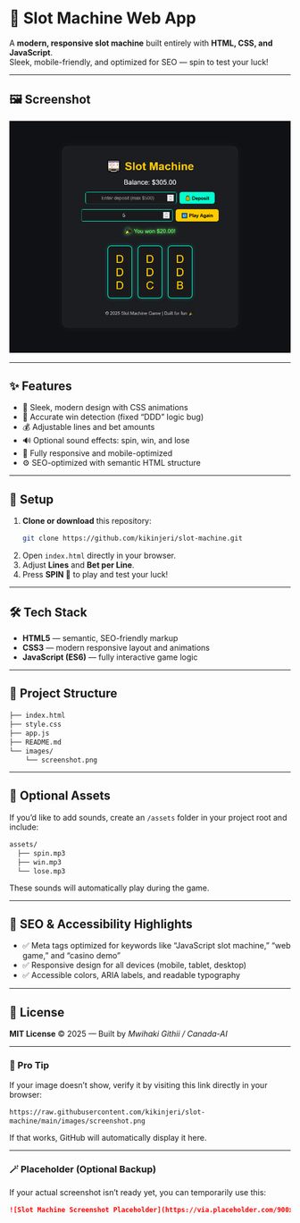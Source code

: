 
# 🎰 Slot Machine Web App

A **modern, responsive slot machine** built entirely with **HTML, CSS, and JavaScript**.  
Sleek, mobile-friendly, and optimized for SEO — spin to test your luck!

---

## 🖼️ Screenshot

![Slot Machine Screenshot](/images/screenshot.png)


---

## ✨ Features

- 🎨 Sleek, modern design with CSS animations  
- 🧠 Accurate win detection (fixed “DDD” logic bug)  
- 💰 Adjustable lines and bet amounts  
- 🔊 Optional sound effects: spin, win, and lose  
- 📱 Fully responsive and mobile-optimized  
- ⚙️ SEO-optimized with semantic HTML structure  

---

## 🚀 Setup

1. **Clone or download** this repository:  
   ```bash
   git clone https://github.com/kikinjeri/slot-machine.git
   ```
2. Open `index.html` directly in your browser.  
3. Adjust **Lines** and **Bet per Line**.  
4. Press **SPIN 🎡** to play and test your luck!

---

## 🛠️ Tech Stack

- **HTML5** — semantic, SEO-friendly markup  
- **CSS3** — modern responsive layout and animations  
- **JavaScript (ES6)** — fully interactive game logic  

---

## 📂 Project Structure

```
├── index.html
├── style.css
├── app.js
├── README.md
└── images/
    └── screenshot.png
```

---

## 🧩 Optional Assets

If you’d like to add sounds, create an `/assets` folder in your project root and include:

```
assets/
  ├── spin.mp3
  ├── win.mp3
  └── lose.mp3
```

These sounds will automatically play during the game.

---

## 🧠 SEO & Accessibility Highlights

- ✅ Meta tags optimized for keywords like “JavaScript slot machine,” “web game,” and “casino demo”  
- ✅ Responsive design for all devices (mobile, tablet, desktop)  
- ✅ Accessible colors, ARIA labels, and readable typography  

---

## 📜 License

**MIT License** © 2025 — Built by *Mwihaki Githii / Canada-AI*  

---

### 🧠 Pro Tip

If your image doesn’t show, verify it by visiting this link directly in your browser:
```
https://raw.githubusercontent.com/kikinjeri/slot-machine/main/images/screenshot.png
```

If that works, GitHub will automatically display it here.

---

### 🪄 Placeholder (Optional Backup)

If your actual screenshot isn’t ready yet, you can temporarily use this:
```md
![Slot Machine Screenshot Placeholder](https://via.placeholder.com/900x500/1f2833/66fcf1?text=🎰+Slot+Machine+Preview)
```
